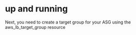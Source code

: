 # up and running

Next, you need to create a target group for your ASG using the
aws_lb_target_group resource